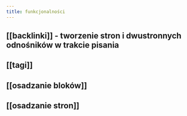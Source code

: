 ```yaml
---
title: funkcjonalności
---
```


## [[backlinki]] - tworzenie stron i dwustronnych odnośników w trakcie pisania
## [[tagi]]
##
## [[osadzanie bloków]]
## [[osadzanie stron]]
